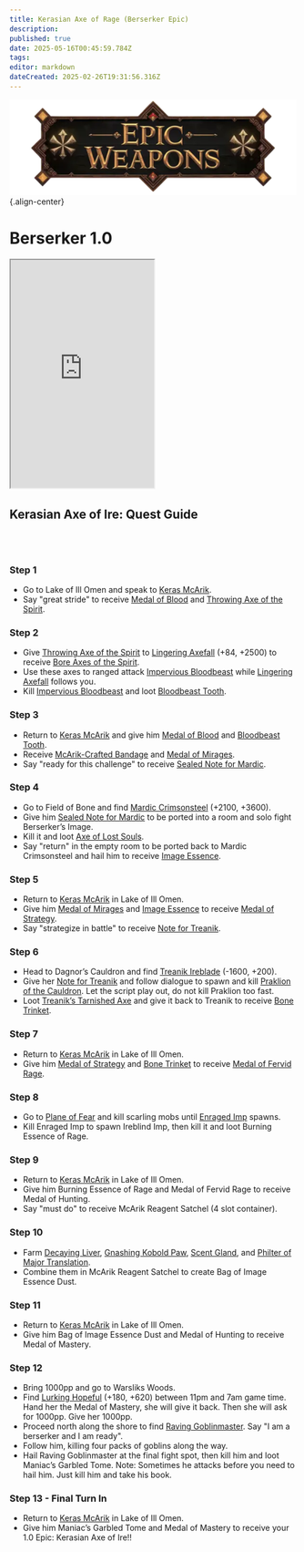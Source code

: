 ```yaml
---
title: Kerasian Axe of Rage (Berserker Epic)
description: 
published: true
date: 2025-05-16T00:45:59.784Z
tags: 
editor: markdown
dateCreated: 2025-02-26T19:31:56.316Z
---
```


![epicweapons.webp](/epicweapons.webp){.align-center}

# Berserker 1.0

<iframe src="https://eqdb.net/item/detail/2068299" width="50%" height="400px"></iframe>

## Kerasian Axe of Ire: Quest Guide
<br><br>
### Step 1
  - Go to Lake of Ill Omen and speak to [Keras McArik](https://eqdb.net/npc/detail/85154).
  - Say "great stride" to receive [Medal of Blood](https://eqdb.net/item/detail/60190) and [Throwing Axe of the Spirit](https://eqdb.net/item/detail/60189).
  
### Step 2
  - Give [Throwing Axe of the Spirit](https://eqdb.net/item/detail/60189) to [Lingering Axefall](https://eqdb.net/npc/detail/85091) (+84, +2500) to receive [Bore Axes of the Spirit](https://eqdb.net/item/detail/60191).
  - Use these axes to ranged attack [Impervious Bloodbeast](https://eqdb.net/npc/detail/85225) while [Lingering Axefall](https://eqdb.net/npc/detail/85091) follows you.
  - Kill [Impervious Bloodbeast](https://eqdb.net/npc/detail/85225) and loot [Bloodbeast Tooth](https://eqdb.net/item/detail/60192).
  
### Step 3
  - Return to [Keras McArik](https://eqdb.net/npc/detail/85154) and give him [Medal of Blood](https://eqdb.net/item/detail/60190) and [Bloodbeast Tooth](https://eqdb.net/item/detail/60192).
  - Receive [McArik-Crafted Bandage](https://eqdb.net/item/detail/60193) and [Medal of Mirages](https://eqdb.net/item/detail/60194).
  - Say "ready for this challenge" to receive [Sealed Note for Mardic](https://eqdb.net/item/detail/60195).
  
### Step 4
  - Go to Field of Bone and find [Mardic Crimsonsteel](https://eqdb.net/npc/detail/78100) (+2100, +3600).
  - Give him [Sealed Note for Mardic](https://eqdb.net/item/detail/60195) to be ported into a room and solo fight Berserker’s Image.
  - Kill it and loot [Axe of Lost Souls](https://eqdb.net/item/detail/5658).
  - Say "return" in the empty room to be ported back to Mardic Crimsonsteel and hail him to receive [Image Essence](https://eqdb.net/item/detail/60196).
  
### Step 5
  - Return to [Keras McArik](https://eqdb.net/npc/detail/85154) in Lake of Ill Omen.
  - Give him [Medal of Mirages](https://eqdb.net/item/detail/60194) and [Image Essence](https://eqdb.net/item/detail/60196) to receive [Medal of Strategy](https://eqdb.net/item/detail/60198).
  - Say "strategize in battle" to receive [Note for Treanik](https://eqdb.net/item/detail/60199).
  
### Step 6
  - Head to Dagnor’s Cauldron and find [Treanik Ireblade](https://eqdb.net/npc/detail/70032) (-1600, +200).
  - Give her [Note for Treanik](https://eqdb.net/item/detail/60199) and follow dialogue to spawn and kill [Praklion of the Cauldron](https://eqdb.net/npc/detail/70000). Let the script play out, do not kill Praklion too fast. 
  - Loot [Treanik’s Tarnished Axe](https://eqdb.net/item/detail/60200) and give it back to Treanik to receive [Bone Trinket](https://eqdb.net/item/detail/60201).
  
### Step 7
  - Return to [Keras McArik](https://eqdb.net/npc/detail/85154) in Lake of Ill Omen.
  - Give him [Medal of Strategy](https://eqdb.net/item/detail/60198) and [Bone Trinket](https://eqdb.net/item/detail/60201) to receive [Medal of Fervid Rage](https://eqdb.net/item/detail/60202).
  
### Step 8
  - Go to [Plane of Fear](https://eqdb.net/zone/detail/72) and kill scarling mobs until [Enraged Imp](https://eqdb.net/npc/detail/72108) spawns.
  - Kill Enraged Imp to spawn Ireblind Imp, then kill it and loot Burning Essence of Rage.
  
### Step 9
  - Return to [Keras McArik](https://eqdb.net/npc/detail/85154) in Lake of Ill Omen.
  - Give him Burning Essence of Rage and Medal of Fervid Rage to receive Medal of Hunting.
  - Say "must do" to receive McArik Reagent Satchel (4 slot container).
  
### Step 10
  - Farm [Decaying Liver](https://eqdb.net/npc/detail/94130), [Gnashing Kobold Paw](https://eqdb.net/npc/detail/100166), [Scent Gland](https://eqdb.net/npc/detail/38047), and [Philter of Major Translation](https://eqdb.net/item/detail/96467).
  - Combine them in McArik Reagent Satchel to create Bag of Image Essence Dust.
  
### Step 11
  - Return to [Keras McArik](https://eqdb.net/npc/detail/85154) in Lake of Ill Omen.
  - Give him Bag of Image Essence Dust and Medal of Hunting to receive Medal of Mastery.
  
### Step 12
  - Bring 1000pp and go to Warsliks Woods.
  - Find [Lurking Hopeful](https://eqdb.net/npc/detail/79115) (+180, +620) between 11pm and 7am game time. Hand her the Medal of Mastery, she will give it back. Then she will ask for 1000pp. Give her 1000pp.
  - Proceed north along the shore to find [Raving Goblinmaster](https://eqdb.net/npc/detail/79127). Say "I am a berserker and I am ready".
  - Follow him, killing four packs of goblins along the way.
  - Hail Raving Goblinmaster at the final fight spot, then kill him and loot Maniac’s Garbled Tome. Note: Sometimes he attacks before you need to hail him. Just kill him and take his book.
  
### Step 13 - Final Turn In
  - Return to [Keras McArik](https://eqdb.net/npc/detail/85154) in Lake of Ill Omen.
  - Give him Maniac’s Garbled Tome and Medal of Mastery to receive your 1.0 Epic: Kerasian Axe of Ire!!
